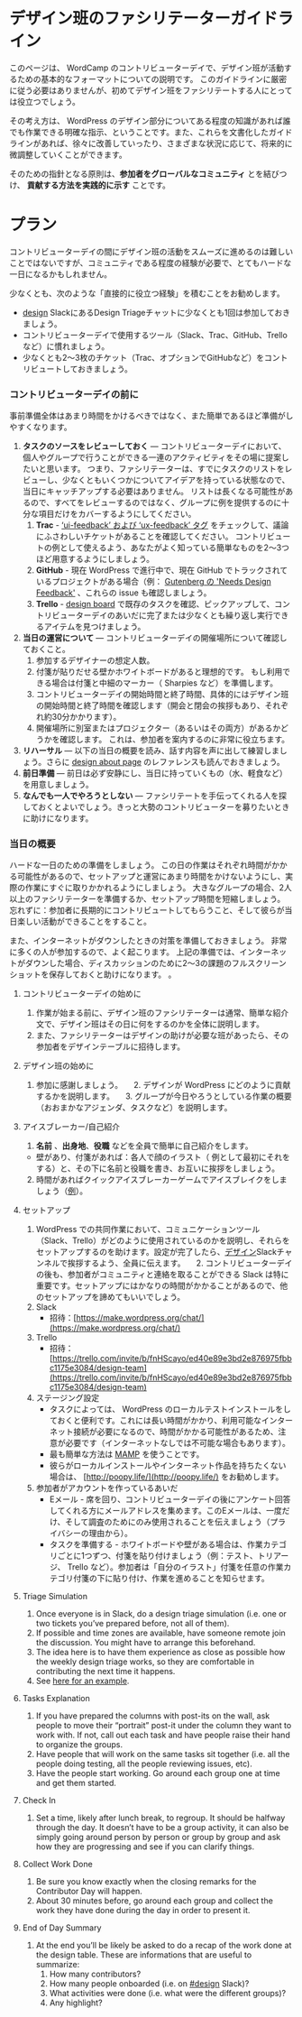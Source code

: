 <!-- 
# Design Table Facilitator Guidelines
-->
# デザイン班のファシリテーターガイドライン

<!-- 
This page outlines a baseline format to run the Design Table during WordCamp Contributor Days. It’s not meant to be followed strictly, but it’s a useful guideline especially for people that are running the table for the first time.
-->
このページは、 WordCamp のコントリビューターデイで、デザイン班が活動するための基本的なフォーマットについての説明です。 このガイドラインに厳密に従う必要はありませんが、初めてデザイン班をファシリテートする人にとっては役立つでしょう。


<!-- 
The idea is to have clear instructions that anyone with some degree of knowledge of the WordPress design work can follow. Also, having these as a written guideline allows for improvements over time and future tweaks for different contexts.
-->
その考え方は、 WordPress のデザイン部分についてある程度の知識があれば誰でも作業できる明確な指示、ということです。また、これらを文書化したガイドラインがあれば、徐々に改善していったり、さまざまな状況に応じて、将来的に微調整していくことができます。

<!-- 
The guiding principles for this is to have them **connected to the global community** and show them in a **practical way how to contribute**.
-->
そのための指針となる原則は、**参加者をグローバルなコミュニティ** とを結びつけ、 **貢献する方法を実践的に示す** ことです。

<!-- 
# **Plan**
-->
# **プラン**

<!-- 
Facilitating the Design Table work during Contributor Day isn’t a difficult task but takes some experience with the community and it can be very intense on the day.
-->
コントリビューターデイの間にデザイン班の活動をスムーズに進めるのは難しいことではないですが、コミュニティである程度の経験が必要で、とてもハードな一日になるかもしれません。

<!-- 
We suggest to have at least direct experience of these:
-->
少なくとも、次のような「直接的に役立つ経験」を積むことをお勧めします。

<!-- 
*   Have participated at least once in a Design Triage chat in [design](https://wordpress.slack.com/messages/design/) Slack.
*   Have practice of the tools used during the day (Slack, Trac, GitHub, Trello, …).
*   Have contributed to at least a couple of tickets (Trac, optionally GitHub and others).
-->
* [design](https://wordpress.slack.com/messages/design/) SlackにあるDesign Triageチャットに少なくとも1回は参加しておきましょう。
* コントリビューターデイで使用するツール（Slack、Trac、GitHub、Trelloなど）に慣れましょう。
* 少なくとも2〜3枚のチケット（Trac、オプションでGitHubなど）をコントリビュートしておきましょう。

<!-- 
### **Before Contributor Day**
-->
### **コントリビューターデイの前に**

<!-- 
Overall the preparation work shouldn’t take more than a few hours among the various things, and gets easier the more you do it.
-->
事前準備全体はあまり時間をかけるべきではなく、また簡単であるほど準備がしやすくなります。  

1. **タスクのソースをレビューしておく** — コントリビューターデイにおいて、個人やグループで行うことができる一連のアクティビティをその場に提案したいと思います。 つまり、ファシリテーターは、すでにタスクのリストをレビューし、少なくともいくつかについてアイデアを持っている状態なので、当日にキャッチアップする必要はありません。 リストは長くなる可能性があるので、すべてをレビューするのではなく、グループに例を提供するのに十分な項目だけをカバーするようにしてください。
    1.  **Trac** - [‘ui-feedback’ および ‘ux-feedback’ タグ](https://core.trac.wordpress.org/report/35?sort=modified&asc=1&page=1) をチェックして、議論にふさわしいチケットがあることを確認してください。 コントリビュートの例として使えるよう、あなたがよく知っている簡単なものを2〜3つほど用意するようにしましょう。
    2.  **GitHub** - 現在 WordPress で進行中で、現在 GitHub でトラックされているプロジェクトがある場合（例： [Gutenberg の 'Needs Design Feedback'](https://github.com/WordPress/gutenberg/issues?q=is%3Aopen+is%3Aissue+label%3A%22Needs+Design+Feedback%22) 、これらの issue も確認しましょう。
    3.  **Trello** - [design board](https://trello.com/b/fnHScayo/design-team) で既存のタスクを確認、ピックアップして、コントリビューターデイのあいだに完了または少なくとも繰り返し実行できるアイテムを見つけましょう。
2.  **当日の運営について** — コントリビューターデイの開催場所について確認しておくこと。
    1.  参加するデザイナーの想定人数。
    2.  付箋が貼りだせる壁かホワイトボードがあると理想的です。 もし利用できる場合は付箋と中細のマーカー（ Sharpies など）を準備します。
    3.  コントリビューターデイの開始時間と終了時間、具体的にはデザイン班の開始時間と終了時間を確認します（開会と閉会の挨拶もあり、それぞれ約30分かかります）。
    4.  開催場所に別室またはプロジェクター（あるいはその両方）があるかどうかを確認します。 これは、参加者を案内するのに非常に役立ちます。
3.  **リハーサル** — 以下の当日の概要を読み、話す内容を声に出して練習しましょう。さらに [design about page](https://make.wordpress.org/design/handbook/about-the-team/) のレファレンスも読んでおきましょう。
4.  **前日準備** — 前日は必ず安静にし、当日に持っていくもの（水、軽食など）を用意しましょう。
5.  **なんでも一人でやろうとしない** — ファシリテートを手伝ってくれる人を探しておくとよいでしょう。きっと大勢のコントリビューターを募りたいときに助けになります。
<!-- 
1.  **Review task sources** — during the contributor day we want to propose to the table a series of activities that can be taken up by individuals and groups. This means that the Facilitator should have reviewed the list of possible tasks and should already have an idea on at least some of them, so they don’t have to catch up on the day.  The list can get long, so don’t try to know review everything, but cover enough items to be able to provide an example to the group.
    1.  **Trac** — review the [needs ‘ui-feedback’ and ‘ux-feedback’ tags](https://core.trac.wordpress.org/report/35?sort=modified&asc=1&page=1) and make sure there are good tickets for the discussion. Try to have 2-3 simple ones ready you know in detail to use as examples for contribution.
    2.  **GitHub** — if there are projects that are currently being worked on in WordPress but are currently tracked on GitHub (i.e. [Gutenberg’s ‘Needs Design Feedback’](https://github.com/WordPress/gutenberg/issues?q=is%3Aopen+is%3Aissue+label%3A%22Needs+Design+Feedback%22)), review these issues too.
    3.  **Trello** — review existing tasks on the [design board](https://trello.com/b/fnHScayo/design-team) to find items that can be picked up and either completed or at least iterated upon during the day.
2.  **Logistics** — ask the details about the space during contributor day.
    1.  Ask how many designers are expected to join.
    2.  It’s ideal if there’s a wall for post-its or a whiteboard. If that’s available, get post-its and markers with a medium-sized tip (like Sharpies).
    3.  Review start and end time of the Contributor Day, and specifically start and end work of the tables (as there’s an intro and a closing remarks which will can take about 30 minutes each).
    4.  See if the space allows for having a separate room and/or a projector. This can be very useful to guide people through.
3.  **Rehearse** — read the Day Outline below, and try out, maybe even speaking aloud, what you’re going to say. Have a read of the [design about page](https://make.wordpress.org/design/handbook/about-the-team/) for extra reference.
4.  **Rest** — be sure to have good rest the day before, and prepare supplies to have with you during the day (i.e. water, snacks, etc).
5.  **Don’t go alone** — consider having someone to support you facilitating, this becomes more important as you get a large amount of contributor.
-->

<!-- 
### **Day Outline**
-->
### **当日の概要**

<!-- 
Be ready for an intense day that will also flow really fast. Each of the tasks here can take a lot of time, so make sure to not spend too much time on setup and logistics and try to get people on actual work quickly. For large group this might need more than one facilitator, or cut down in setup time. Remember: the idea is to have people contribute in the long run, and do something they can feel good about on the day.
-->
ハードな一日のための準備をしましょう。 この日の作業はそれぞれ時間がかかる可能性があるので、セットアップと運営にあまり時間をかけないようにし、実際の作業にすぐに取りかかれるようにしましょう。 大きなグループの場合、2人以上のファシリテーターを準備するか、セットアップ時間を短縮しましょう。 忘れずに：参加者に長期的にコントリビュートしてもらうこと、そして彼らが当日楽しい活動ができることをすること。  

<!-- 
Also, be ready for internet to be down. It often happens with so many people joining. In the preparation above it may be helpful to save full screenshots of 2-3 issues for discussion if internet goes down. .
-->
また、インターネットがダウンしたときの対策を準備しておきましょう。 非常に多くの人が参加するので、よく起こります。 上記の準備では、インターネットがダウンした場合、ディスカッションのために2〜3の課題のフルスクリーンショットを保存しておくと助けになります。 。

<!-- 
1.  Contributor Day Intro
    1.  Before the work at the table starts, the design table Facilitator usually prepares a short introduction to be given on stage, explaining who they are and what they are going to do on the day, and inviting people to join the design table.
    2.  The Facilitator also invites other tables to come to the design table if they need design help.
2.  Design Table Intro
    1.  Thank people for joining.
    2.  Explain how design contributes to WordPress.
    3.  Give a general outline of the work the group is going to do today (loose agenda, tasks, etc).
3.  Ice Breaker / Intro People
    1.  Have everyone introduce themselves briefly: **name**, where they are **from**, their **job** title.
        *   If you have a wall and post-its: have everyone draw their own portrait (stylized! do it first as an example) and under it name and job title. Everyone then says hello while putting their post-it on the wall.
    2.  You can also run a quick ice-breaker if there’s time ([examples](http://gamestorming.com/category/icebreakers/)).
4.  Setup
    1.  Explain how these communication tools (Slack, Trello) are used to collaborate on WordPress, and then help them setup. Tell everyone to say “Hi” in the [design](https://wordpress.slack.com/messages/design/) Slack channel once they have completed setting up.
    2.  For the setup, Slack is the most important part as it allows people to be in touch with the community after the Contributor Day. As the setup can take a lot of time, you can choose to ignore other setups to focus on Slack.
    3.  Slack
        *   Invite:  
            [https://make.wordpress.org/chat/](https://make.wordpress.org/chat/)  
    4.  Trello
        *   Invite:  
            [https://trello.com/invite/b/fnHScayo/ed40e89e3bd2e876975fbbc1175e3084/design-team](https://trello.com/invite/b/fnHScayo/ed40e89e3bd2e876975fbbc1175e3084/design-team)  
    5.  Staging Setup
        *   Depending on the tasks, it can be useful for everyone to have a local test installation of WordPress to work with. This can take a long time to setup, and an available internet connection, so be careful in this specific task as it can take a lot of time (and without internet might not be possible at all).
        *   The easiest way might be to use  [MAMP](https://www.mamp.info/en/downloads/).
        *   If they don’t want to have a local install and internet works, you can suggest to use [http://poopy.life/](http://poopy.life/).
    6.  While people create accounts
        *   Email — go around and ask for their email to know if they are willing to receive a survey after the Contributor Day. Make sure this email is used only once, and only for the survey (for privacy reasons).
        *   Prepare Tasks — if there’s a whiteboard or a wall available put post-its on it in a row, one post-it for each work category (i.e. Testing, Triage, Trello, etc). Leave space below so people can move their “portrait” post-it under the specific column to signal they will work on it.
-->

1.  コントリビューターデイの始めに
    1.  作業が始まる前に、デザイン班のファシリテーターは通常、簡単な紹介文で、デザイン班はその日に何をするのかを全体に説明します。
    2.  また、ファシリテーターはデザインの助けが必要な班があったら、その参加者をデザインテーブルに招待します。

2.  デザイン班の始めに
    1.  参加に感謝しましょう。
    2.  デザインが WordPress にどのように貢献するかを説明します。
    3.  グループが今日やろうとしている作業の概要（おおまかなアジェンダ、タスクなど）を説明します。

3. アイスブレーカー/自己紹介
    1.  **名前** 、**出身地**、**役職** などを全員で簡単に自己紹介をします。
      * 壁があり、付箋があれば：各人で顔のイラスト（
      例として最初にそれをする）と、その下に名前と役職を書き、お互いに挨拶をしましょう。
    2.  時間があればクイックアイスブレーカーゲームでアイスブレイクをしましょう（[例](http://gamestorming.com/category/icebreakers/)）。

4. セットアップ
    1.  WordPress での共同作業において、コミュニケーションツール（Slack、Trello）がどのように使用されているのかを説明し、それらをセットアップするのを助けます。設定が完了したら、[デザイン](https://wordpress.slack.com/messages/design/)Slackチャンネルで挨拶するよう、全員に伝えます。
    2.  コントリビューターデイの後も、参加者がコミュニティと連絡を取ることができる Slack は特に重要です。セットアップにはかなりの時間がかかることがあるので、他のセットアップを諦めてもいいでしょう。
    3.  Slack
        *   招待：[https://make.wordpress.org/chat/](https://make.wordpress.org/chat/)
    4.  Trello
        *   招待：[https://trello.com/invite/b/fnHScayo/ed40e89e3bd2e876975fbbc1175e3084/design-team](https://trello.com/invite/b/fnHScayo/ed40e89e3bd2e876975fbbc1175e3084/design-team)
    5.  ステージング設定
        *   タスクによっては、 WordPress のローカルテストインストールをしておくと便利です。これには長い時間がかかり、利用可能なインターネット接続が必要になるので、時間がかかる可能性があるため、注意が必要です（インターネットなしでは不可能な場合もあります）。
        *   最も簡単な方法は [MAMP](https://www.mamp.info/en/downloads/) を使うことです。
        *   彼らがローカルインストールやインターネット作品を持ちたくない場合は、 [http://poopy.life/](http://poopy.life/) をお勧めします。
    6.  参加者がアカウントを作っているあいだ
        *   Eメール - 席を回り、コントリビューターデイの後にアンケート回答してくれる方にメールアドレスを集めます。このEメールは、一度だけ、そして調査のためにのみ使用されることを伝えましょう（プライバシーの理由から）。
        *   タスクを準備する - ホワイトボードや壁がある場合は、作業カテゴリごとに1つずつ、付箋を貼り付けましょう（例：テスト、トリアージ、 Trello など）。参加者は「自分のイラスト」付箋を任意の作業カテゴリ付箋の下に貼り付け、作業を進めることを知らせます。

5.  Triage Simulation
    1.  Once everyone is in Slack, do a design triage simulation (i.e. one or two tickets you’ve prepared before, not all of them).
    2.  If possible and time zones are available, have someone remote join the discussion. You might have to arrange this beforehand.
    3.  The idea here is to have them experience as close as possible how the weekly design triage works, so they are comfortable in contributing the next time it happens.
    4.  See [here for an example](https://wordpress.slack.com/archives/C02S78ZAL/p1536889396000100).
6.  Tasks Explanation
    1.  If you have prepared the columns with post-its on the wall, ask people to move their “portrait” post-it under the column they want to work with. If not, call out each task and have people raise their hand to organize the groups.
    2.  Have people that will work on the same tasks sit together (i.e. all the people doing testing, all the people reviewing issues, etc).
    3.  Have the people start working. Go around each group one at time and get them started.
7.  Check In
    1.  Set a time, likely after lunch break, to regroup. It should be halfway through the day. It doesn’t have to be a group activity, it can also be simply going around person by person or group by group and ask how they are progressing and see if you can clarify things.
8.  Collect Work Done
    1.  Be sure you know exactly when the closing remarks for the Contributor Day will happen.
    2.  About 30 minutes before, go around each group and collect the work they have done during the day in order to present it.
9.  End of Day Summary
    1.  At the end you’ll be likely be asked to do a recap of the work done at the design table. These are informations that are useful to summarize:
        1.  How many contributors?
        2.  How many people onboarded (i.e. on [#design](https://make.wordpress.org/design/tag/design/) Slack)?
        3.  What activities were done (i.e. what were the different groups)?
        4.  Any highlight?
